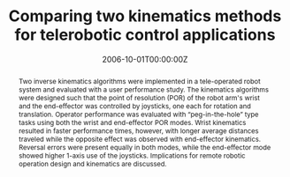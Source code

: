 ---
title: "Comparing two kinematics methods for telerobotic control applications"
authors:
- Alex-Cao
date: "2006-10-01T00:00:00Z"
doi: "https://doi.org/10.1177%2F154193120605000127"

# Schedule page publish date (NOT publication's date).
publishDate: "2020-08-18T00:00:00Z"

# Publication type.
# Legend: 0 = Uncategorized; 1 = Conference paper; 2 = Journal article;
# 3 = Preprint / Working Paper; 4 = Report; 5 = Book; 6 = Book section;
# 7 = Thesis; 8 = Patent
publication_types: ["2"]

# Publication name and optional abbreviated publication name.
publication: Proceedings of the Human Factors and Ergonomics Society Annual Meeting
publication_short: Proc Hum Factors Ergon Soc Annu Meet

abstract: "Two inverse kinematics algorithms were implemented in a tele-operated robot system and evaluated with a user performance study. The kinematics algorithms were designed such that the point of resolution (POR) of the robot arm's wrist and the end-effector was controlled by joysticks, one each for rotation and translation. Operator performance was evaluated with “peg-in-the-hole” type tasks using both the wrist and end-effector POR modes. Wrist kinematics resulted in faster performance times, however, with longer average distances traveled while the opposite effect was observed with end-effector kinematics. Reversal errors were present equally in both modes, while the end-effector mode showed higher 1-axis use of the joysticks. Implications for remote robotic operation design and kinematics are discussed."

# Summary. An optional shortened abstract.
# summary: Lorem ipsum dolor sit amet, consectetur adipiscing elit. Duis posuere tellus ac convallis placerat. Proin tincidunt magna sed ex sollicitudin condimentum.

tags:
- Inverse kinematics algorithm
- Point of resolution
- Robotics
- Tale-operated robot system

featured: false

links:
- name: Online Access
  url: https://journals.sagepub.com/doi/abs/10.1177/154193120605000127?journalCode=proe
# url_pdf: 
# url_code: '#'
# url_dataset: '#'
# url_poster: '#'
# url_project: ''
# url_slides: ''
# url_source: '#'
# url_video: '#'

# Featured image
# To use, add an image named `featured.jpg/png` to your page's folder. 
# image:
#   caption: ''
#   focal_point: ""
#   preview_only: false

# Associated Projects (optional).
#   Associate this publication with one or more of your projects.
#   Simply enter your project's folder or file name without extension.
#   E.g. `internal-project` references `content/project/internal-project/index.md`.
#   Otherwise, set `projects: []`.
# projects:


# Slides (optional).
#   Associate this publication with Markdown slides.
#   Simply enter your slide deck's filename without extension.
#   E.g. `slides: "example"` references `content/slides/example/index.md`.
#   Otherwise, set `slides: ""`.
slides: ""
---